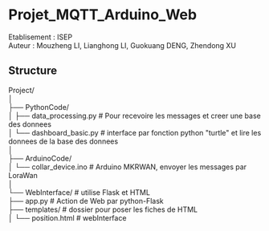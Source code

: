 # Projet_MQTT_Arduino_Web

Etablisement : ISEP  
Auteur : Mouzheng LI, Lianghong LI, Guokuang DENG, Zhendong XU  

## Structure

Project/  
│  
├── PythonCode/  
│   ├── data_processing.py  # Pour recevoire les messages et creer une base des donnees  
│   └── dashboard_basic.py  # interface par fonction python "turtle" et lire les donnees de la base des donnees  
│  
├── ArduinoCode/  
│   └── collar_device.ino   # Arduino MKRWAN, envoyer les messages par LoraWan  
│  
└── WebInterface/  # utilise Flask et HTML  
    ├── app.py             # Action de Web par python-Flask  
    ├── templates/         # dossier pour poser les fiches de HTML  
    │   └── position.html     # webInterface  
